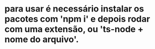 # para usar é necessário instalar os pacotes com 'npm i' e depois rodar com uma extensão, ou 'ts-node + nome do arquivo'.
